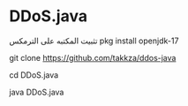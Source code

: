 # DDoS.java
تثبيت المكتبه على الترمكس pkg install openjdk-17

git clone https://github.com/takkza/ddos-java

cd DDoS.java

java DDoS.java
